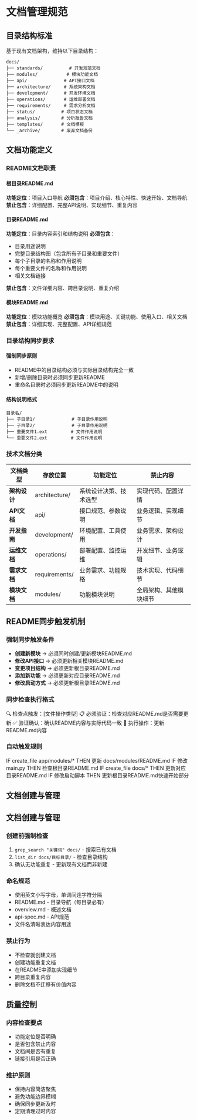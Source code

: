 # 文档管理规范

## 目录结构标准

基于现有文档架构，维持以下目录结构：

```
docs/
├── standards/          # 开发规范文档
├── modules/           # 模块功能文档
├── api/              # API接口文档  
├── architecture/     # 系统架构文档
├── development/      # 开发环境文档
├── operations/       # 运维部署文档
├── requirements/     # 需求分析文档
├── status/          # 项目状态文档
├── analysis/        # 分析报告文档
├── templates/       # 文档模板
└── _archive/        # 废弃文档备份
```

## 文档功能定义

### README文档职责

#### 根目录README.md
**功能定位**：项目入口导航
**必须包含**：项目介绍、核心特性、快速开始、文档导航
**禁止包含**：详细配置、完整API说明、实现细节、重复内容

#### 目录README.md  
**功能定位**：目录内容索引和结构说明
**必须包含**：
- 目录用途说明
- 完整目录结构图（包含所有子目录和重要文件）
- 每个子目录的名称和作用说明
- 每个重要文件的名称和作用说明
- 相关文档链接

**禁止包含**：文件详细内容、跨目录说明、重复介绍

#### 模块README.md
**功能定位**：模块功能概览
**必须包含**：模块用途、关键功能、使用入口、相关文档
**禁止包含**：详细实现、完整配置、API详细规范

### 目录结构同步要求

#### 强制同步原则
- README中的目录结构必须与实际目录结构完全一致
- 新增/删除目录时必须同步更新README
- 重命名目录时必须同步更新README中的说明

#### 结构说明格式
```
目录名/
├── 子目录1/              # 子目录作用说明
├── 子目录2/              # 子目录作用说明
├── 重要文件1.ext         # 文件作用说明
└── 重要文件2.ext         # 文件作用说明
```

### 技术文档分类

| 文档类型 | 存放位置 | 功能定位 | 禁止内容 |
|---------|---------|---------|---------|
| **架构设计** | architecture/ | 系统设计决策、技术选型 | 实现代码、配置详情 |
| **API文档** | api/ | 接口规范、参数说明 | 业务逻辑、实现细节 |  
| **开发指南** | development/ | 环境配置、工具使用 | 业务需求、架构设计 |
| **运维文档** | operations/ | 部署配置、监控运维 | 开发细节、业务逻辑 |
| **需求文档** | requirements/ | 业务需求、功能规格 | 技术实现、代码细节 |
| **模块文档** | modules/ | 功能模块说明 | 全局架构、其他模块细节 |

## README同步触发机制

### 强制同步触发条件
- **创建新模块** → 必须同时创建/更新模块README.md
- **修改API接口** → 必须更新相关模块README.md
- **变更项目结构** → 必须更新根目录README.md
- **添加新功能** → 必须更新对应目录README.md
- **修改启动方式** → 必须更新根目录README.md

### 同步检查执行格式
🔍 检查点触发：[文件操作类型]
📋 必须验证：检查对应README.md是否需要更新
✅ 验证确认：确认README内容与实际代码一致
🚫 执行操作：更新README.md内容

### 自动触发规则
IF create_file app/modules/* THEN 更新 docs/modules/README.md
IF 修改 main.py THEN 检查根目录README.md
IF create_file docs/* THEN 更新对应目录README.md
IF 修改启动脚本 THEN 更新根目录README.md快速开始部分

## 文档创建与管理

## 文档创建与管理

### 创建前强制检查
1. `grep_search "关键词" docs/` - 搜索已有文档
2. `list_dir docs/目标目录/` - 检查目录结构  
3. 确认无功能重复 - 更新现有文档而非新建

### 命名规范
- 使用英文小写字母，单词间连字符分隔
- README.md - 目录导航（每目录必有）
- overview.md - 概述文档
- api-spec.md - API规范
- 文件名清晰表达内容用途

### 禁止行为
- 不检查就创建文档
- 创建功能重复文档  
- 在README中添加实现细节
- 跨目录重复内容
- 删除文档不迁移有价值内容

## 质量控制

### 内容检查要点
- 功能定位是否明确
- 是否包含禁止内容
- 文档间是否有重复  
- 链接引用是否正确

### 维护原则
- 保持内容简洁聚焦
- 避免功能边界模糊
- 确保同步更新及时
- 定期清理过时内容
